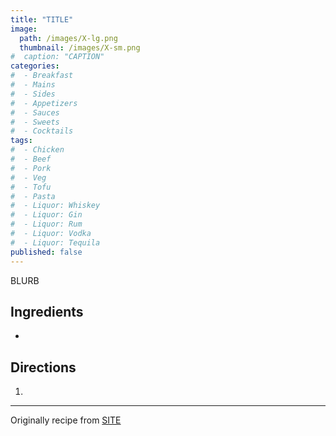 ```yaml
---
title: "TITLE"
image: 
  path: /images/X-lg.png
  thumbnail: /images/X-sm.png
#  caption: "CAPTION"
categories:
#  - Breakfast
#  - Mains
#  - Sides
#  - Appetizers
#  - Sauces
#  - Sweets
#  - Cocktails
tags:
#  - Chicken
#  - Beef
#  - Pork
#  - Veg
#  - Tofu
#  - Pasta
#  - Liquor: Whiskey
#  - Liquor: Gin
#  - Liquor: Rum
#  - Liquor: Vodka
#  - Liquor: Tequila
published: false
---
```


BLURB

## Ingredients

* 

## Directions

1. 


---
Originally recipe from [SITE](URL)

